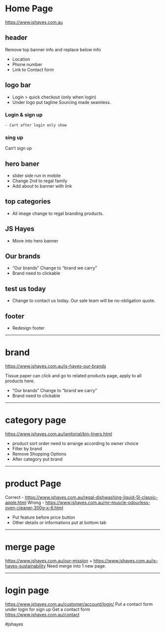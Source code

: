 

# Home Page
https://www.jshayes.com.au

## header
Remove top banner info and replace below info
- Location 
- Phone number
- Link  to Contact form


## logo bar
- Login > quick checkout (only when login)
- Under logo put tagline  Sourcing made  seamless.
### Login & sign up 
    - Cart after login only show



### sing up
Can’t sign up 


## hero baner
- slider side run in mobile 
- Change 2nd to regal family
- Add about to banner with link

## top categories
- All image change to regal branding products.

## JS Hayes
- Move into hero banner 

## Our brands 
- “Our brands”  Change to “brand we carry”
- Brand need to clickable 

## test us today 
- Change  to contact us today. Our sale team will be no-obligation quote.

## footer
- Redesign footer

***

# brand 
https://www.jshayes.com.au/js-hayes-our-brands

Tissue paper can click and go to related products page, apply to all products here.
- “Our brands”  Change to “brand we carry”
- Brand need to clickable 
	
***

# category page 
https://www.jshayes.com.au/janitorial/bin-liners.html
- product sort order  need to arrange according to owner choice
- Filter by brand
- Remove Shopping Options
- After category put brand


***
# product Page

Correct - https://www.jshayes.com.au/regal-dishwashing-liquid-5l-classic-apple.html
Wrong - https://www.jshayes.com.au/mr-muscle-odourless-oven-cleaner-300g-x-6.html
- Put feature before price button
- Other details or informations put at bottom tab



***

# merge page
https://www.jshayes.com.au/our-mission + https://www.jshayes.com.au/js-hayes-sustainability
Need merge into 1 new page.

***
# login  page
https://www.jshayes.com.au/customer/account/login/
Put a contact form under login for sign up
Get a contact form https://www.jshayes.com.au/contact





#jshayes
